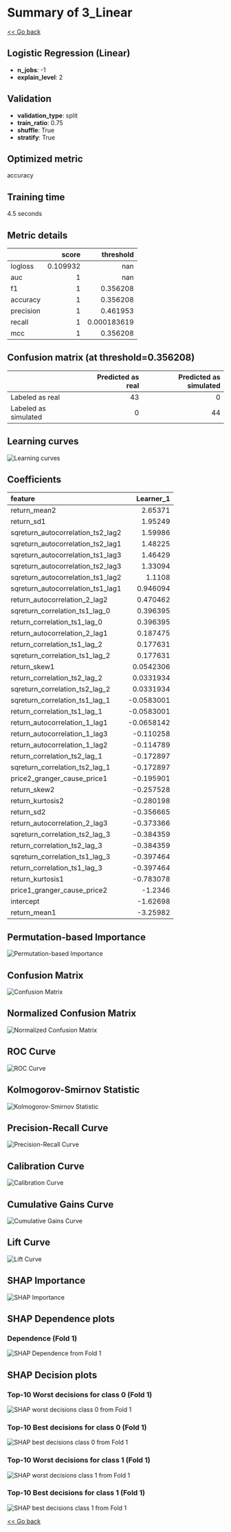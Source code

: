 # Summary of 3_Linear

[<< Go back](../README.md)


## Logistic Regression (Linear)
- **n_jobs**: -1
- **explain_level**: 2

## Validation
 - **validation_type**: split
 - **train_ratio**: 0.75
 - **shuffle**: True
 - **stratify**: True

## Optimized metric
accuracy

## Training time

4.5 seconds

## Metric details
|           |    score |     threshold |
|:----------|---------:|--------------:|
| logloss   | 0.109932 | nan           |
| auc       | 1        | nan           |
| f1        | 1        |   0.356208    |
| accuracy  | 1        |   0.356208    |
| precision | 1        |   0.461953    |
| recall    | 1        |   0.000183619 |
| mcc       | 1        |   0.356208    |


## Confusion matrix (at threshold=0.356208)
|                      |   Predicted as real |   Predicted as simulated |
|:---------------------|--------------------:|-------------------------:|
| Labeled as real      |                  43 |                        0 |
| Labeled as simulated |                   0 |                       44 |

## Learning curves
![Learning curves](learning_curves.png)

## Coefficients
| feature                           |   Learner_1 |
|:----------------------------------|------------:|
| return_mean2                      |   2.65371   |
| return_sd1                        |   1.95249   |
| sqreturn_autocorrelation_ts2_lag2 |   1.59986   |
| sqreturn_autocorrelation_ts2_lag1 |   1.48225   |
| sqreturn_autocorrelation_ts1_lag3 |   1.46429   |
| sqreturn_autocorrelation_ts2_lag3 |   1.33094   |
| sqreturn_autocorrelation_ts1_lag2 |   1.1108    |
| sqreturn_autocorrelation_ts1_lag1 |   0.946094  |
| return_autocorrelation_2_lag2     |   0.470462  |
| sqreturn_correlation_ts1_lag_0    |   0.396395  |
| return_correlation_ts1_lag_0      |   0.396395  |
| return_autocorrelation_2_lag1     |   0.187475  |
| return_correlation_ts1_lag_2      |   0.177631  |
| sqreturn_correlation_ts1_lag_2    |   0.177631  |
| return_skew1                      |   0.0542306 |
| return_correlation_ts2_lag_2      |   0.0331934 |
| sqreturn_correlation_ts2_lag_2    |   0.0331934 |
| sqreturn_correlation_ts1_lag_1    |  -0.0583001 |
| return_correlation_ts1_lag_1      |  -0.0583001 |
| return_autocorrelation_1_lag1     |  -0.0658142 |
| return_autocorrelation_1_lag3     |  -0.110258  |
| return_autocorrelation_1_lag2     |  -0.114789  |
| return_correlation_ts2_lag_1      |  -0.172897  |
| sqreturn_correlation_ts2_lag_1    |  -0.172897  |
| price2_granger_cause_price1       |  -0.195901  |
| return_skew2                      |  -0.257528  |
| return_kurtosis2                  |  -0.280198  |
| return_sd2                        |  -0.356665  |
| return_autocorrelation_2_lag3     |  -0.373366  |
| sqreturn_correlation_ts2_lag_3    |  -0.384359  |
| return_correlation_ts2_lag_3      |  -0.384359  |
| sqreturn_correlation_ts1_lag_3    |  -0.397464  |
| return_correlation_ts1_lag_3      |  -0.397464  |
| return_kurtosis1                  |  -0.783078  |
| price1_granger_cause_price2       |  -1.2346    |
| intercept                         |  -1.62698   |
| return_mean1                      |  -3.25982   |


## Permutation-based Importance
![Permutation-based Importance](permutation_importance.png)
## Confusion Matrix

![Confusion Matrix](confusion_matrix.png)


## Normalized Confusion Matrix

![Normalized Confusion Matrix](confusion_matrix_normalized.png)


## ROC Curve

![ROC Curve](roc_curve.png)


## Kolmogorov-Smirnov Statistic

![Kolmogorov-Smirnov Statistic](ks_statistic.png)


## Precision-Recall Curve

![Precision-Recall Curve](precision_recall_curve.png)


## Calibration Curve

![Calibration Curve](calibration_curve_curve.png)


## Cumulative Gains Curve

![Cumulative Gains Curve](cumulative_gains_curve.png)


## Lift Curve

![Lift Curve](lift_curve.png)



## SHAP Importance
![SHAP Importance](shap_importance.png)

## SHAP Dependence plots

### Dependence (Fold 1)
![SHAP Dependence from Fold 1](learner_fold_0_shap_dependence.png)

## SHAP Decision plots

### Top-10 Worst decisions for class 0 (Fold 1)
![SHAP worst decisions class 0 from Fold 1](learner_fold_0_shap_class_0_worst_decisions.png)
### Top-10 Best decisions for class 0 (Fold 1)
![SHAP best decisions class 0 from Fold 1](learner_fold_0_shap_class_0_best_decisions.png)
### Top-10 Worst decisions for class 1 (Fold 1)
![SHAP worst decisions class 1 from Fold 1](learner_fold_0_shap_class_1_worst_decisions.png)
### Top-10 Best decisions for class 1 (Fold 1)
![SHAP best decisions class 1 from Fold 1](learner_fold_0_shap_class_1_best_decisions.png)

[<< Go back](../README.md)
